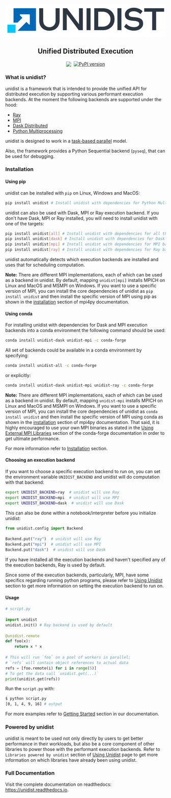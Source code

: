 <p align="center">
    <a href="https://unidist.readthedocs.io"><img alt="" src="https://github.com/modin-project/unidist/blob/d17f0da551846277c9d56a7f5e7d8f244c09d660/docs/img/unidist-logo-simple-628x128.png?raw=true"></a>
</p>
<h2 align="center">Unified Distributed Execution</h2>

<p align="center">
<a href="https://github.com/modin-project/unidist/actions"><img src="https://github.com/modin-project/unidist/workflows/master/badge.svg" align="center"></a>
<a href="https://unidist.readthedocs.io/en/latest/?badge=latest"><img alt="" src="https://readthedocs.org/projects/unidist/badge/?version=latest" align="center"></a>
<a href="https://pypi.org/project/unidist/"><img src="https://badge.fury.io/py/unidist.svg" alt="PyPI version" align="center"></a>
</p>

### What is unidist?

unidist is a framework that is intended to provide the unified API for distributed execution by supporting various performant execution backends. At the moment the following backends are supported under the hood:

* [Ray](https://docs.ray.io/en/master/index.html)
* [MPI](https://www.mpi-forum.org/)
* [Dask Distributed](https://distributed.dask.org/en/latest/)
* [Python Multiprocessing](https://docs.python.org/3/library/multiprocessing.html)

unidist is designed to work in a [task-based parallel](https://en.wikipedia.org/wiki/Task_parallelism) model.

Also, the framework provides a Python Sequential backend (`pyseq`), that can be used for debugging.

### Installation

#### Using pip

unidist can be installed with `pip` on Linux, Windows and MacOS:

```bash
pip install unidist # Install unidist with dependencies for Python Multiprocessing and Python Sequential backends
```

unidist can also be used with Dask, MPI or Ray execution backend.
If you don't have Dask, MPI or Ray installed, you will need to install unidist with one of the targets:

```bash
pip install unidist[all] # Install unidist with dependencies for all the backends
pip install unidist[dask] # Install unidist with dependencies for Dask backend
pip install unidist[mpi] # Install unidist with dependencies for MPI backend
pip install unidist[ray] # Install unidist with dependencies for Ray backend
```

unidist automatically detects which execution backends are installed and uses that for scheduling computation.

**Note:** There are different MPI implementations, each of which can be used as a backend in unidist.
By default, mapping `unidist[mpi]` installs MPICH on Linux and MacOS and MSMPI on Windows. If you want to use
a specific version of MPI, you can install the core dependencies of unidist as `pip install unidist` and then
install the specific version of MPI using pip as shown in the [installation](https://mpi4py.readthedocs.io/en/latest/install.html)
section of mpi4py documentation.

#### Using conda

For installing unidist with dependencies for Dask and MPI execution backends into a conda environment
the following command should be used:

```bash
conda install unidist-dask unidist-mpi -c conda-forge
```

All set of backends could be available in a conda environment by specifying:

```bash
conda install unidist-all -c conda-forge
```

or explicitly:

```bash
conda install unidist-dask unidist-mpi unidist-ray -c conda-forge
```

**Note:** There are different MPI implementations, each of which can be used as a backend in unidist.
By default, mapping `unidist-mpi` installs MPICH on Linux and MacOS and MSMPI on Windows. If you want to use
a specific version of MPI, you can install the core dependencies of unidist as `conda install unidist` and then
install the specific version of MPI using conda as shown in the [installation](https://mpi4py.readthedocs.io/en/latest/install.html)
section of mpi4py documentation. That said, it is highly encouraged to use your own MPI binaries as stated in the
[Using External MPI Libraries](https://conda-forge.org/docs/user/tipsandtricks.html#using-external-message-passing-interface-mpi-libraries)
section of the conda-forge documentation in order to get ultimate performance.

For more information refer to [Installation](https://unidist.readthedocs.io/en/latest/installation.html) section.

#### Choosing an execution backend

If you want to choose a specific execution backend to run on,
you can set the environment variable `UNIDIST_BACKEND` and unidist will do computation with that backend:

```bash
export UNIDIST_BACKEND=ray  # unidist will use Ray
export UNIDIST_BACKEND=mpi  # unidist will use MPI
export UNIDIST_BACKEND=dask  # unidist will use Dask
```

This can also be done within a notebook/interpreter before you initialize unidist:

```python
from unidist.config import Backend

Backend.put("ray")  # unidist will use Ray
Backend.put("mpi")  # unidist will use MPI
Backend.put("dask")  # unidist will use Dask
```

If you have installed all the execution backends and haven't specified any of the execution backends, Ray is used by default.

Since some of the execution backends, particularly, MPI, have some specifics regarding running python programs, please
refer to [Using Unidist](https://unidist.readthedocs.io/en/latest/using_unidist/index.html) section to get more information on
setting the execution backend to run on.

#### Usage

```python
# script.py

import unidist
unidist.init() # Ray backend is used by default

@unidist.remote
def foo(x):
    return x * x

# This will run `foo` on a pool of workers in parallel;
# `refs` will contain object references to actual data
refs = [foo.remote(i) for i in range(5)]
# To get the data call `unidist.get(...)`
print(unidist.get(refs))
```

Run the `script.py` with:

```bash
$ python script.py
[0, 1, 4, 9, 16] # output
```

For more examples refer to [Getting Started](https://unidist.readthedocs.io/en/latest/getting_started.html) section
in our documentation.

### Powered by unidist

unidist is meant to be used not only directly by users to get better performance in their workloads,
but also be a core component of other libraries to power those with the performant execution backends.
Refer to `Libraries powered by unidist` section of [Using Unidist](https://unidist.readthedocs.io/en/latest/using_unidist/index.html) page
to get more information on which libraries have already been using unidist.

### Full Documentation

Visit the complete documentation on readthedocs: https://unidist.readthedocs.io.
